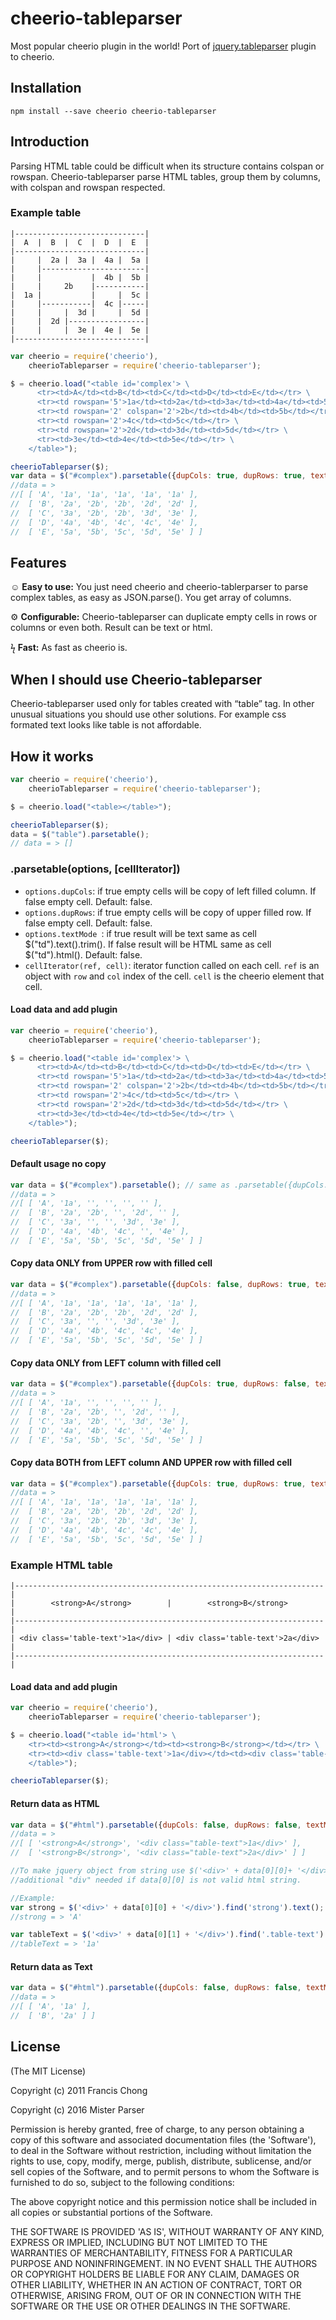 # cheerio-tableparser

Most popular cheerio plugin in the world! Port of [jquery.tableparser](https://github.com/siuying/jquery.tableparser) plugin to cheerio.

## Installation
`npm install --save cheerio cheerio-tableparser`

## Introduction
Parsing HTML table could be difficult when its structure contains colspan or rowspan.
Cheerio-tableparser parse HTML tables, group them by columns, with colspan and rowspan respected.

### Example table
    |-----------------------------|
    |  A  |  B  |  C  |  D  |  E  |
    |-----------------------------|
    |     |  2a |  3a |  4a |  5a |
    |     |-----------------------|
    |     |           |  4b |  5b |
    |     |     2b    |-----------|
    |  1a |           |     |  5c |
    |     |-----------|  4c |-----|
    |     |     |  3d |     |  5d |
    |     |  2d |-----------------|
    |     |     |  3e |  4e |  5e |
    |-----------------------------|


```js
var cheerio = require('cheerio'),
    cheerioTableparser = require('cheerio-tableparser');

$ = cheerio.load("<table id='complex'> \
      <tr><td>A</td><td>B</td><td>C</td><td>D</td><td>E</td></tr> \
      <tr><td rowspan='5'>1a</td><td>2a</td><td>3a</td><td>4a</td><td>5a</td></tr> \
      <tr><td rowspan='2' colspan='2'>2b</td><td>4b</td><td>5b</td></tr> \
      <tr><td rowspan='2'>4c</td><td>5c</td></tr> \
      <tr><td rowspan='2'>2d</td><td>3d</td><td>5d</td></tr> \
      <tr><td>3e</td><td>4e</td><td>5e</td></tr> \
    </table>");

cheerioTableparser($);
var data = $("#complex").parsetable({dupCols: true, dupRows: true, textMode: true});
//data = >
//[ [ 'A', '1a', '1a', '1a', '1a', '1a' ],
//  [ 'B', '2a', '2b', '2b', '2d', '2d' ],
//  [ 'C', '3a', '2b', '2b', '3d', '3e' ],
//  [ 'D', '4a', '4b', '4c', '4c', '4e' ],
//  [ 'E', '5a', '5b', '5c', '5d', '5e' ] ]
```



## Features
&#9786; __Easy to use:__
You just need cheerio and cheerio-tablerparser to parse complex tables, as easy as JSON.parse(). You get array of columns.

&#9881; __Configurable:__
Cheerio-tableparser can duplicate empty cells in rows or columns or even both. Result can be text or html.

&#991; __Fast:__
As fast as cheerio is.

## When I should use Cheerio-tableparser

Cheerio-tableparser used only for tables created with “table” tag. In other unusual situations you should use other solutions. For example css formated text looks like table is not affordable.

## How it works

```js
var cheerio = require('cheerio'),
    cheerioTableparser = require('cheerio-tableparser');

$ = cheerio.load("<table></table>");

cheerioTableparser($);
data = $("table").parsetable();
// data = > []
```

### .parsetable(options, [cellIterator])
- `options.dupCols`: if true empty cells will be copy of left filled column. If false empty cell. Default: false.
- `options.dupRows`: if true empty cells will be copy of upper filled row. If false empty cell. Default: false.
- `options.textMode `: if true result will be text same as cell $("td").text().trim(). If false result will be HTML same as cell $("td").html(). Default: false.
- `cellIterator(ref, cell)`: iterator function called on each cell. `ref` is an object with `row` and `col` index of the cell. `cell` is the cheerio element that cell.

#### Load data and add plugin
```js
var cheerio = require('cheerio'),
    cheerioTableparser = require('cheerio-tableparser');

$ = cheerio.load("<table id='complex'> \
      <tr><td>A</td><td>B</td><td>C</td><td>D</td><td>E</td></tr> \
      <tr><td rowspan='5'>1a</td><td>2a</td><td>3a</td><td>4a</td><td>5a</td></tr> \
      <tr><td rowspan='2' colspan='2'>2b</td><td>4b</td><td>5b</td></tr> \
      <tr><td rowspan='2'>4c</td><td>5c</td></tr> \
      <tr><td rowspan='2'>2d</td><td>3d</td><td>5d</td></tr> \
      <tr><td>3e</td><td>4e</td><td>5e</td></tr> \
    </table>");

cheerioTableparser($);
```

#### Default usage no copy
```js
var data = $("#complex").parsetable(); // same as .parsetable({dupCols: false, dupRows: false, textMode: false});
//data = >
//[ [ 'A', '1a', '', '', '', '' ],
//  [ 'B', '2a', '2b', '', '2d', '' ],
//  [ 'C', '3a', '', '', '3d', '3e' ],
//  [ 'D', '4a', '4b', '4c', '', '4e' ],
//  [ 'E', '5a', '5b', '5c', '5d', '5e' ] ]
```

#### Copy data ONLY from UPPER row with filled cell

```js
var data = $("#complex").parsetable({dupCols: false, dupRows: true, textMode: false});
//data = >
//[ [ 'A', '1a', '1a', '1a', '1a', '1a' ],
//  [ 'B', '2a', '2b', '2b', '2d', '2d' ],
//  [ 'C', '3a', '', '', '3d', '3e' ],
//  [ 'D', '4a', '4b', '4c', '4c', '4e' ],
//  [ 'E', '5a', '5b', '5c', '5d', '5e' ] ]
```

#### Copy data ONLY from LEFT column with filled cell

```js
var data = $("#complex").parsetable({dupCols: true, dupRows: false, textMode: false});
//data = >
//[ [ 'A', '1a', '', '', '', '' ],
//  [ 'B', '2a', '2b', '', '2d', '' ],
//  [ 'C', '3a', '2b', '', '3d', '3e' ],
//  [ 'D', '4a', '4b', '4c', '', '4e' ],
//  [ 'E', '5a', '5b', '5c', '5d', '5e' ] ]
```

#### Copy data BOTH from LEFT column AND UPPER row with filled cell

```js
var data = $("#complex").parsetable({dupCols: true, dupRows: true, textMode: false});
//data = >
//[ [ 'A', '1a', '1a', '1a', '1a', '1a' ],
//  [ 'B', '2a', '2b', '2b', '2d', '2d' ],
//  [ 'C', '3a', '2b', '2b', '3d', '3e' ],
//  [ 'D', '4a', '4b', '4c', '4c', '4e' ],
//  [ 'E', '5a', '5b', '5c', '5d', '5e' ] ]
```

### Example HTML table

    |---------------------------------------------------------------------|
    |        <strong>A</strong>        |        <strong>B</strong>        |
    |---------------------------------------------------------------------|
    | <div class='table-text'>1a</div> | <div class='table-text'>2a</div> |
    |---------------------------------------------------------------------|


#### Load data and add plugin
```js
var cheerio = require('cheerio'),
    cheerioTableparser = require('cheerio-tableparser');

$ = cheerio.load("<table id='html'> \
    <tr><td><strong>A</strong></td><td><strong>B</strong></td></tr> \
    <tr><td><div class='table-text'>1a</div></td><td><div class='table-text'>2a</div></td></tr> \
    </table>");

cheerioTableparser($);
```

#### Return data as HTML
```js
var data = $("#html").parsetable({dupCols: false, dupRows: false, textMode: false});
//data = >
//[ [ '<strong>A</strong>', '<div class="table-text">1a</div>' ],
//  [ '<strong>B</strong>', '<div class="table-text">2a</div>' ] ]

//To make jquery object from string use $('<div>' + data[0][0]+ '</div>');
//additional "div" needed if data[0][0] is not valid html string.

//Example:
var strong = $('<div>' + data[0][0] + '</div>').find('strong').text();
//strong = > 'A'

var tableText = $('<div>' + data[0][1] + '</div>').find('.table-text').text();
//tableText = > '1a'

```

#### Return data as Text
```js
var data = $("#html").parsetable({dupCols: false, dupRows: false, textMode: true});
//data = >
//[ [ 'A', '1a' ],
//  [ 'B', '2a' ] ]
```

## License

(The MIT License)

Copyright (c) 2011 Francis Chong

Copyright (c) 2016 Mister Parser

Permission is hereby granted, free of charge, to any person obtaining
a copy of this software and associated documentation files (the
'Software'), to deal in the Software without restriction, including
without limitation the rights to use, copy, modify, merge, publish,
distribute, sublicense, and/or sell copies of the Software, and to
permit persons to whom the Software is furnished to do so, subject to
the following conditions:

The above copyright notice and this permission notice shall be
included in all copies or substantial portions of the Software.

THE SOFTWARE IS PROVIDED 'AS IS', WITHOUT WARRANTY OF ANY KIND,
EXPRESS OR IMPLIED, INCLUDING BUT NOT LIMITED TO THE WARRANTIES OF
MERCHANTABILITY, FITNESS FOR A PARTICULAR PURPOSE AND NONINFRINGEMENT.
IN NO EVENT SHALL THE AUTHORS OR COPYRIGHT HOLDERS BE LIABLE FOR ANY
CLAIM, DAMAGES OR OTHER LIABILITY, WHETHER IN AN ACTION OF CONTRACT,
TORT OR OTHERWISE, ARISING FROM, OUT OF OR IN CONNECTION WITH THE
SOFTWARE OR THE USE OR OTHER DEALINGS IN THE SOFTWARE.
